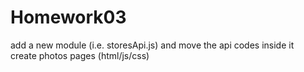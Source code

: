 # Homework03
add a new module (i.e. storesApi.js) and move the api codes inside it <br/>
create photos pages (html/js/css) <br/>